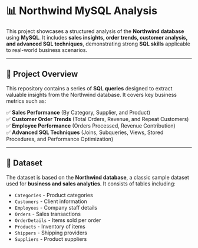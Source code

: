 # 📊 Northwind MySQL Analysis  

This project showcases a structured analysis of the **Northwind database** using **MySQL**. It includes **sales insights, order trends, customer analysis, and advanced SQL techniques**, demonstrating strong **SQL skills** applicable to real-world business scenarios.

---

## 🚀 Project Overview  

This repository contains a series of **SQL queries** designed to extract valuable insights from the Northwind database. It covers key business metrics such as:  

✅ **Sales Performance** (By Category, Supplier, and Product)  
✅ **Customer Order Trends** (Total Orders, Revenue, and Repeat Customers)  
✅ **Employee Performance** (Orders Processed, Revenue Contribution)  
✅ **Advanced SQL Techniques** (Joins, Subqueries, Views, Stored Procedures, and Performance Optimization)  

---

## 📂 Dataset  

The dataset is based on the **Northwind database**, a classic sample dataset used for **business and sales analytics**. It consists of tables including:  

- `Categories` - Product categories  
- `Customers` - Client information  
- `Employees` - Company staff details  
- `Orders` - Sales transactions  
- `OrderDetails` - Items sold per order  
- `Products` - Inventory of items  
- `Shippers` - Shipping providers  
- `Suppliers` - Product suppliers
